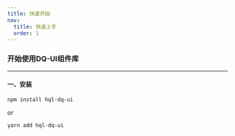 ```yaml
---
title: 快速开始
nav:
  title: 快速上手
  order: 1
---
```


### 开始使用DQ-UI组件库

---

#### 一、安装

```
npm install hql-dq-ui
```
or

```
yarn add hql-dq-ui
```
